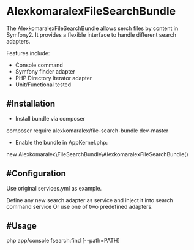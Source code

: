 
AlexkomaralexFileSearchBundle
=============

The AlexkomaralexFileSearchBundle allows serch files by content in Symfony2.
It provides a flexible interface to handle different search adapters.

Features include:

- Console command
- Symfony finder adapter
- PHP Directory Iterator adapter
- Unit/Functional tested


#Installation
------------

- Install bundle via composer
 
composer require alexkomaralex/file-search-bundle dev-master

- Enable the bundle in AppKernel.php:

new Alexkomaralex\FileSearchBundle\AlexkomaralexFileSearchBundle()



#Configuration
------------

Use original services.yml as example.

Define any new search adapter as service and inject it into search command service
Or use one of two predefined adapters.



#Usage
------------

php app/console fsearch:find [--path=PATH] <query> 
